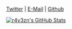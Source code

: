 [Twitter](https://twitter.com/r4v3zn) | [E-Mail](mailto:woo0nise@gmail.com) | [Github](https://github.com/0nise)

[![r4v3zn's GitHub Stats](https://github-readme-stats.vercel.app/api?username=0nise&show_icons=true&hide_title=true)](https://github.com/0nise)
